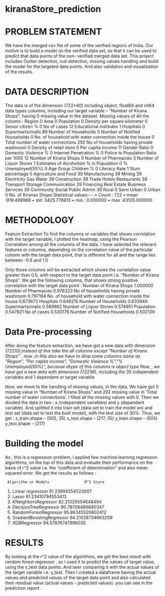# kiranaStore_prediction



# PROBLEM STATEMENT
We have the merged csv file of some of the verified regions of India. Our motive is to build a model on the verified data set, so that it can be used to predict that data points of the non- verified merged data set.
This project includes Outlier detection, null detection, missing values handling and build the model for the targeted data points. And also validation and visualization of the results.

# DATA DESCRIPTION

The data is of the dimension (722*40) including object, float64 and int64 data types columns, including our target variable – “Number of Kirana Shops”, having 0 missing value in the dataset.
Missing values of All the column:-
Region                                                              0
Area                                                                0
Population                                                          0
Density per square kilometer                                        0
Senior citizen %                                                    0
No of cases                                                        12
Educational institutes                                              1
Hospitals                                                           0
Supermarts/malls                                                   89
Number of Households                                                0
Number of Notified Households                                       0
No. of household with water connection inside the house             0    
Total number of water connections                                 292
No of households having private washroom                            0
Density of retail store                                             0
Per capita income                                                  11
Gender Ratio                                                        0
Domestic Violence %                                                 0
Internet Penetration %                                              0
Police to Population Ratio per 1000                                12
Number of Kirana Shops                                              0
Number of Pharmacies                                                3
Number of Liquor Stores                                             1
Estimates of Alcoholism % in Population                             0
% Unemployed(55%)                                                   0
Age Group Children %                                                0
Literacy Rate                                                       1
Slum percentage                                                     0
Agriculture and Food                                               39
Manufacturing                                                      39
Mining                                                             39
Electricity Gas Water                                              39
Construction                                                       39
Trade Hotels Restaurants                                           39
Transport Storage Communication                                    39
Financing Real Estate Business Services                            39
Community Social Public Admin                                      39
Rural                                                               0
Semi Urban                                                          0
Urban                                                               0
No. of Kiranas Shops Statistical values---
•        Count : 722
•        mean :919.498968 
•        std :3425.778813 
•        min : 0.000000
•        max :43135.000000 

# METHODOLOGY
Feature Extraction
To find the columns or variables that shows correlation with the target variable, I plotted the heatmap, using the Pearson Correlation among all the columns of the data.
I have selected the relevant features or columns, depending on the correlation value of the particular column with the target data point, that is different for all and the range lies between -0.6 and 1.0



Only those columns will be extracted which shows the correlation value greater than 0.5, with respect to the target data point i.e. “Number of Kirana Shops”.
We get the following columns, that shows strong positive correlation with the target data point :
Number of Kirana Shops                                     1.000000
Number of Pharmacies                                       0.976323
No of households having private washroom                   0.797194
No. of household with water connection inside the house    0.673672
Hospitals                                                  0.649215
Number of Households                                       0.633946
Supermarts/malls                                           0.589862
Number of Liquor Stores                                    0.574851
Population                                                 0.547821
No of cases                                                0.530176
Number of Notified Households                              0.502139


# Data Pre-processing

After doing the feature extraction, we have got a new data with dimension (722*10),instead of this take the all columns except “Number of Kirana Shops”  . now ,in this also we have to  drop  some columns name as "Region", "Per capita income", "Domestic Violence %","% Unemployed(55%)", because dtype of this columns is object type 
Now, , we have got a new data with dimension (722*36), including the 35 independent variables and 1 dependent or target variable 

Now, we move to the handling of missing values, in the data. We have got 0 missing value in “Number of Kirana Shops” and 292 missing value in ‘Total number of water connections’. I filled all the missing values with 0. 
Then we divided the data in two : x (independent variables) and y (dependent variable). And splitted it into train set (data set to train the model on) and test set (data set to test the built model), with the test size of 30%. Thus, we get :
x_train.shape – (505, 35)
x_test.shape – (217, 35)
y_train.shape – (505)
y_test.shape – (217)

# Building the model
As , this is a regression problem, I applied few machine learning regression algorithms, on the top of this data and evaluate their performance on the basis of r^2 value i.e. the “coefficient of determination” and also mean squared error.
We get the results as follows :
 
     Algorithm or Models	            R^2 Score
1.	Linear regression		                       91.23994554523007
2.	Lasso	                                    91.23410794553413
3.	KNeighborsRegressor	                      82.21029554648494
4.	DecisionTreeRegressor	                    90.78708466840347
5.	  RandomForestRegressor	                  95.86345520802412
6.	  GradientBoostingRegressor	              94.21028734663209
7.	 XGBRegressor	                            94.57876747996035

# RESULTS

By looking at the r^2 value of the algorithms, we get the best result with random forest regressor , so I used it to predict the values of target value, using the x_test data points. And later comparing it with the actual values of the target variable i.e. y_test.
Then I created a dataframe having the actual values and predicted values of the target data point and also calculated their residual value (actual values - predicted values). 
you can see in the prediction report .







 
